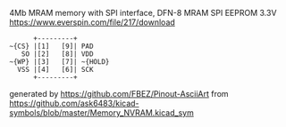 4Mb MRAM memory with SPI interface, DFN-8
MRAM SPI EEPROM 3.3V
https://www.everspin.com/file/217/download


	      +---------+
	~{CS} |[1]   [9]| PAD
	   SO |[2]   [8]| VDD
	~{WP} |[3]   [7]| ~{HOLD}
	  VSS |[4]   [6]| SCK
	      +---------+


generated by https://github.com/FBEZ/Pinout-AsciiArt from https://github.com/ask6483/kicad-symbols/blob/master/Memory_NVRAM.kicad_sym